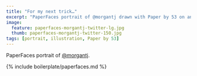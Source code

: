 ```yaml
---
title: "For my next trick…"
excerpt: "PaperFaces portrait of @morgantj drawn with Paper by 53 on an iPad."
image: 
  feature: paperfaces-morgantj-twitter-lg.jpg
  thumb: paperfaces-morgantj-twitter-150.jpg
tags: [portrait, illustration, Paper by 53]
---
```


PaperFaces portrait of [@morgantj](http://twitter.com/morgantj).

{% include boilerplate/paperfaces.md %}